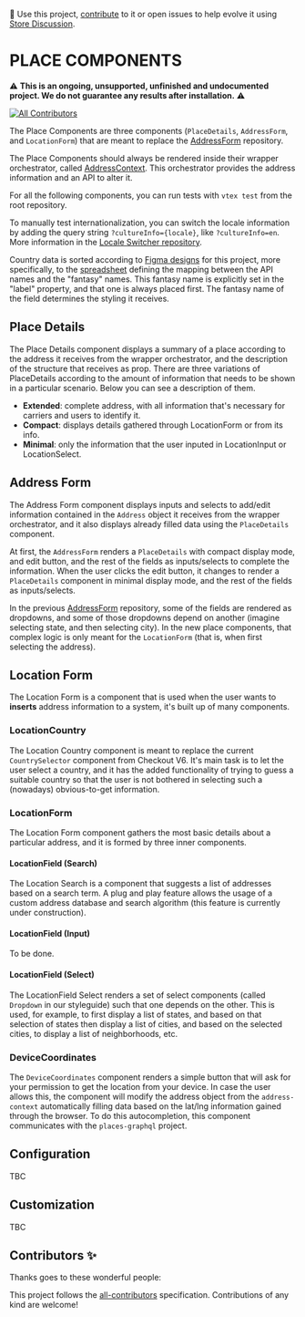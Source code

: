 📢 Use this project, [contribute](https://github.com/{OrganizationName}/{AppName}) to it or open issues to help evolve it using [Store Discussion](https://github.com/vtex-apps/store-discussion).

# PLACE COMPONENTS

⚠️ **This is an ongoing, unsupported, unfinished and undocumented project. We do not guarantee any results after installation.** ⚠️

<!-- DOCS-IGNORE:start -->
<!-- ALL-CONTRIBUTORS-BADGE:START - Do not remove or modify this section -->
[![All Contributors](https://img.shields.io/badge/all_contributors-0-orange.svg?style=flat-square)](#contributors-)
<!-- ALL-CONTRIBUTORS-BADGE:END -->
<!-- DOCS-IGNORE:end -->

The Place Components are three components (`PlaceDetails`, `AddressForm`, and `LocationForm`) that are meant to replace the [AddressForm](https://github.com/vtex/address-form) repository.

The Place Components should always be rendered inside their wrapper orchestrator, called [AddressContext](https://github.com/vtex-apps/address-context). This orchestrator provides the address information and an API to alter it.

For all the following components, you can run tests with `vtex test` from the root repository.

To manually test internationalization, you can switch the locale information by adding the query string `?cultureInfo={locale}`, like `?cultureInfo=en`. More information in the [Locale Switcher repository](https://github.com/vtex-apps/locale-switcher).

Country data is sorted according to [Figma designs](https://www.figma.com/file/umwHrHA8nifvQIPEN3DHpX/Onda-Store---Place-Components?node-id=0%3A1) for this project, more specifically, to the [spreadsheet](https://docs.google.com/spreadsheets/d/1_sbwzLlgzFPsddPRTq6kcpbMyoxgOBfb1T8YRQs3k7k/edit#gid=0) defining the mapping between the API names and the "fantasy" names. This fantasy name is explicitly set in the "label" property, and that one is always placed first. The fantasy name of the field determines the styling it receives.

## Place Details

The Place Details component displays a summary of a place according to the address it receives from the wrapper orchestrator, and the description of the structure that receives as prop. There are three variations of PlaceDetails according to the amount of information that needs to be shown in a particular scenario. Below you can see a description of them.

- **Extended**: complete address, with all information that's necessary for carriers and users to identify it.
- **Compact**: displays details gathered through LocationForm or from its info.
- **Minimal**: only the information that the user inputed in LocationInput or LocationSelect.

## Address Form

The Address Form component displays inputs and selects to add/edit information contained in the `Address` object it receives from the wrapper orchestrator, and it also displays already filled data using the `PlaceDetails` component.

At first, the `AddressForm` renders a `PlaceDetails` with compact display mode, and edit button, and the rest of the fields as inputs/selects to complete the information. When the user clicks the edit button, it changes to render a `PlaceDetails` component in minimal display mode, and the rest of the fields as inputs/selects.

In the previous [AddressForm](https://github.com/vtex/address-form) repository, some of the fields are rendered as dropdowns, and some of those dropdowns depend on another (imagine selecting state, and then selecting city). In the new place components, that complex logic is only meant for the `LocationForm` (that is, when first selecting the address).

## Location Form

The Location Form is a component that is used when the user wants to **inserts** address information to a system, it's built up of many components.

### LocationCountry

The Location Country component is meant to replace the current `CountrySelector` component from Checkout V6. It's main task is to let the user select a country, and it has the added functionality of trying to guess a suitable country so that the user is not bothered in selecting such a (nowadays) obvious-to-get information.

### LocationForm

The Location Form component gathers the most basic details about a particular address, and it is formed by three inner components.

#### LocationField (Search)

The Location Search is a component that suggests a list of addresses based on a search term. A plug and play feature allows the usage of a custom address database and search algorithm (this feature is currently under construction).

#### LocationField (Input)

To be done.

#### LocationField (Select)

The LocationField Select renders a set of select components (called `Dropdown` in our styleguide) such that one depends on the other. This is used, for example, to first display a list of states, and based on that selection of states then display a list of cities, and based on the selected cities, to display a list of neighborhoods, etc.

### DeviceCoordinates

The `DeviceCoordinates` component renders a simple button that will ask for your permission to get the location from your device. In case the user allows this, the component will modify the address object from the `address-context` automatically filling data based on the lat/lng information gained through the browser. To do this autocompletion, this component communicates with the `places-graphql` project.

## Configuration 

TBC

## Customization

TBC

<!-- DOCS-IGNORE:start -->

## Contributors ✨

Thanks goes to these wonderful people:

<!-- ALL-CONTRIBUTORS-LIST:START - Do not remove or modify this section -->
<!-- prettier-ignore-start -->
<!-- markdownlint-disable -->
<!-- markdownlint-enable -->
<!-- prettier-ignore-end -->
<!-- ALL-CONTRIBUTORS-LIST:END -->

This project follows the [all-contributors](https://github.com/all-contributors/all-contributors) specification. Contributions of any kind are welcome!

<!-- DOCS-IGNORE:end -->
